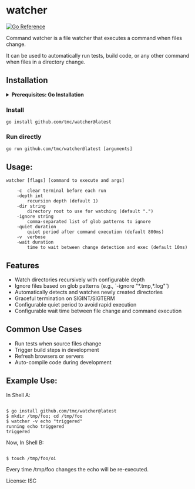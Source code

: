 # watcher

[![Go Reference](https://pkg.go.dev/badge/github.com/tmc/watcher.svg)](https://pkg.go.dev/github.com/tmc/watcher)

Command watcher is a file watcher that executes a command when files change.

It can be used to automatically run tests, build code, or any other command when files in a directory change.
## Installation

<details>
<summary><b>Prerequisites: Go Installation</b></summary>

You'll need Go 1.23 or later. [Install Go](https://go.dev/doc/install) if you haven't already.

<details>
<summary><b>Setting up your PATH</b></summary>

After installing Go, ensure that `$HOME/go/bin` is in your PATH:

<details>
<summary><b>For bash users</b></summary>

Add to `~/.bashrc` or `~/.bash_profile`:
```bash
export PATH="$PATH:$HOME/go/bin"
```

Then reload your configuration:
```bash
source ~/.bashrc
```

</details>

<details>
<summary><b>For zsh users</b></summary>

Add to `~/.zshrc`:
```bash
export PATH="$PATH:$HOME/go/bin"
```

Then reload your configuration:
```bash
source ~/.zshrc
```

</details>

</details>

</details>

### Install

```console
go install github.com/tmc/watcher@latest
```

### Run directly

```console
go run github.com/tmc/watcher@latest [arguments]
```

## Usage:

	watcher [flags] [command to execute and args]

		-c	clear terminal before each run
		-depth int
			recursion depth (default 1)
		-dir string
			directory root to use for watching (default ".")
		-ignore string
			comma-separated list of glob patterns to ignore
		-quiet duration
			quiet period after command execution (default 800ms)
		-v	verbose
		-wait duration
			time to wait between change detection and exec (default 10ms)

## Features

  - Watch directories recursively with configurable depth
  - Ignore files based on glob patterns (e.g., \`-ignore "\*.tmp,\*.log"\`)
  - Automatically detects and watches newly created directories
  - Graceful termination on SIGINT/SIGTERM
  - Configurable quiet period to avoid rapid execution
  - Configurable wait time between file change and command execution

## Common Use Cases

  - Run tests when source files change
  - Trigger build steps in development
  - Refresh browsers or servers
  - Auto-compile code during development

## Example Use:

In Shell A:

```console

$ go install github.com/tmc/watcher@latest
$ mkdir /tmp/foo; cd /tmp/foo
$ watcher -v echo "triggered"
running echo triggered
triggered

```

Now, In Shell B:

```console

$ touch /tmp/foo/oi

```

Every time /tmp/foo changes the echo will be re-executed.

License: ISC
